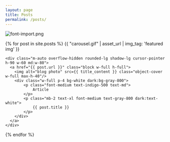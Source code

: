 ```yaml
---
layout: page
title: Posts
permalink: /posts/
---
```

![font-import.png](/images/carousel.gif)


<div class="grid grid-cols-1 gap-12 md:grid-cols-2 xl:grid-cols-3">
  {% for post in site.posts %}
  {{ "carousel.gif" | asset_url | img_tag: 'featured img' }}

    <div class="m-auto overflow-hidden rounded-lg shadow-lg cursor-pointer h-90 w-60 md:w-80">
      <a href="{{ post.url }}" class="block w-full h-full">
        <img alt="blog photo" src={{ title_content }} class="object-cover w-full max-h-40"/>
        <div class="w-full p-4 bg-white dark:bg-gray-800">
            <p class="font-medium text-indigo-500 text-md">
                Article
            </p>
            <p class="mb-2 text-xl font-medium text-gray-800 dark:text-white">
                {{ post.title }}
            </p>
        </div>
      </a>
    </div>
  {% endfor %}
 </div>

